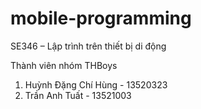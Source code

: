 # mobile-programming
SE346 – Lập trình trên thiết bị di động

Thành viên nhóm THBoys
1. Huỳnh Đặng Chí Hùng - 13520323
2. Trần Anh Tuất - 13521003

